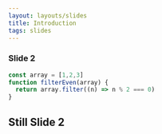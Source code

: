 ```yaml
---
layout: layouts/slides
title: Introduction
tags: slides
---
```



<section>

<section>

# Slide 2

```js {data-line-numbers}
const array = [1,2,3]
function filterEven(array) {
  return array.filter((n) => n % 2 === 0)
}
```

</section>

<section>

## Still Slide 2

</section>

</section>
